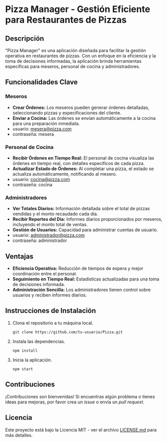# Pizza Manager - Gestión Eficiente para Restaurantes de Pizzas

## Descripción

"Pizza Manager" es una aplicación diseñada para facilitar la gestión operativa en restaurantes de pizzas. Con un enfoque en la eficiencia y la toma de decisiones informadas, la aplicación brinda herramientas específicas para meseros, personal de cocina y administradores.

## Funcionalidades Clave

### Meseros

- **Crear Órdenes:** Los meseros pueden generar órdenes detalladas, seleccionando pizzas y especificaciones del cliente.
- **Enviar a Cocina:** Las órdenes se envían automáticamente a la cocina para una preparación inmediata.
- usuario: mesera@pizza.com
- contraseña: mesera

### Personal de Cocina

- **Recibir Órdenes en Tiempo Real:** El personal de cocina visualiza las órdenes en tiempo real, con detalles específicos de cada pizza.
- **Actualizar Estado de Órdenes:** Al completar una pizza, el estado se actualiza automáticamente, notificando al mesero.
- usuario: cocina@pizza.com
- contraseña: cocina

### Administradores

- **Ver Totales Diarios:** Información detallada sobre el total de pizzas vendidas y el monto recaudado cada día.
- **Recibir Reportes del Día:** Informes diarios proporcionados por meseros, incluyendo el monto total de ventas.
- **Gestión de Usuarios:** Capacidad para administrar cuentas de usuario.
- usuario: administrador@pizza.com
- contraseña: administrador

## Ventajas

- **Eficiencia Operativa:** Reducción de tiempos de espera y mejor coordinación entre el personal.
- **Seguimiento en Tiempo Real:** Estadísticas actualizadas para una toma de decisiones informada.
- **Administración Sencilla:** Los administradores tienen control sobre usuarios y reciben informes diarios.

## Instrucciones de Instalación

1. Clona el repositorio a tu máquina local.
   ```
   git clone https://github.com/tu-usuario/Pizza.git
   ```

2. Instala las dependencias.
   ```
   npm install
   ```

3. Inicia la aplicación.
   ```
   npm start
   ```

## Contribuciones

¡Contribuciones son bienvenidas! Si encuentras algún problema o tienes ideas para mejoras, por favor crea un *issue* o envía un *pull request*.

## Licencia

Este proyecto está bajo la Licencia MIT - ver el archivo [LICENSE.md](LICENSE.md) para más detalles.
